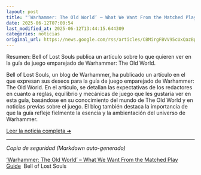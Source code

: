 ```yaml
---
layout: post
title: "‘Warhammer: The Old World’ – What We Want From the Matched Play Guide - Bell of Lost Souls"
date: 2025-06-12T07:00:54
last_modified_at: 2025-06-12T13:44:15.644309
categories: noticias
original_url: https://news.google.com/rss/articles/CBMirgFBVV95cUxQazBpal9GWkxTeTh3ZzFYSThvR0laZmlYT1NERFFBRkR4VWhYWFJQVF82SFBxZV81V0NnVHplYnNwaEZiWXRPenRjUXNmbG9tTVdlb2dtdHF2aVFVcndZcExMS2Z2b2ZPZm1DZzBDbTdmZ3FHY3ZCaDFHMWloODh6U1dVMTZvS1FQaS1ObG16RjVnRThTbGYxYzlXNE1wR3F0aGd1ZWlJSTJ1cG03akE?oc=5
---
```


Resumen: Bell of Lost Souls publica un artículo sobre lo que quieren ver en la guía de juego emparejado de Warhammer: The Old World.

Bell of Lost Souls, un blog de Warhammer, ha publicado un artículo en el que expresan sus deseos para la guía de juego emparejado de Warhammer: The Old World. En el artículo, se detallan las expectativas de los redactores en cuanto a reglas, equilibrio y mecánicas de juego que les gustaría ver en esta guía, basándose en su conocimiento del mundo de The Old World y en noticias previas sobre el juego. El blog también destaca la importancia de que la guía refleje fielmente la esencia y la ambientación del universo de Warhammer.

[Leer la noticia completa ➜](https://news.google.com/rss/articles/CBMirgFBVV95cUxQazBpal9GWkxTeTh3ZzFYSThvR0laZmlYT1NERFFBRkR4VWhYWFJQVF82SFBxZV81V0NnVHplYnNwaEZiWXRPenRjUXNmbG9tTVdlb2dtdHF2aVFVcndZcExMS2Z2b2ZPZm1DZzBDbTdmZ3FHY3ZCaDFHMWloODh6U1dVMTZvS1FQaS1ObG16RjVnRThTbGYxYzlXNE1wR3F0aGd1ZWlJSTJ1cG03akE?oc=5)

---
*Copia de seguridad (Markdown auto-generado)*

[‘Warhammer: The Old World’ – What We Want From the Matched Play Guide](https://news.google.com/rss/articles/CBMirgFBVV95cUxQazBpal9GWkxTeTh3ZzFYSThvR0laZmlYT1NERFFBRkR4VWhYWFJQVF82SFBxZV81V0NnVHplYnNwaEZiWXRPenRjUXNmbG9tTVdlb2dtdHF2aVFVcndZcExMS2Z2b2ZPZm1DZzBDbTdmZ3FHY3ZCaDFHMWloODh6U1dVMTZvS1FQaS1ObG16RjVnRThTbGYxYzlXNE1wR3F0aGd1ZWlJSTJ1cG03akE?oc=5)  Bell of Lost Souls
